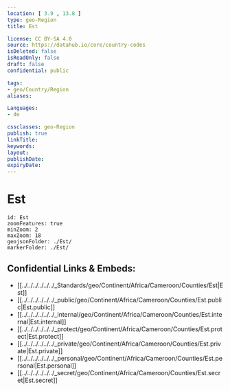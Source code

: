 ```yaml
---
location: [ 3.9 , 13.8 ] 
type: geo-Region
title: Est

license: CC BY-SA 4.0
source: https://datahub.io/core/country-codes
isDeleted: false
isReadOnly: false
draft: false
confidential: public

tags:
- geo/Country/Region
aliases:

Languages:
- de

cssclasses: geo-Region
publish: true
linkTitle: 
keywords: 
layout: 
publishDate: 
expiryDate: 
---
```


# Est

```leaflet
id: Est
zoomFeatures: true 
minZoom: 2 
maxZoom: 18
geojsonFolder: ./Est/
markerFolder: ./Est/
```


## Confidential Links & Embeds: 
- [[../../../../../../_Standards/geo/Continent/Africa/Cameroon/Counties/Est|Est]] 
- [[../../../../../../_public/geo/Continent/Africa/Cameroon/Counties/Est.public|Est.public]] 
- [[../../../../../../_internal/geo/Continent/Africa/Cameroon/Counties/Est.internal|Est.internal]] 
- [[../../../../../../_protect/geo/Continent/Africa/Cameroon/Counties/Est.protect|Est.protect]] 
- [[../../../../../../_private/geo/Continent/Africa/Cameroon/Counties/Est.private|Est.private]] 
- [[../../../../../../_personal/geo/Continent/Africa/Cameroon/Counties/Est.personal|Est.personal]] 
- [[../../../../../../_secret/geo/Continent/Africa/Cameroon/Counties/Est.secret|Est.secret]] 

